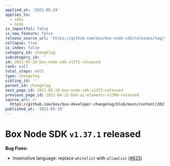 ```yaml
---
applied_at: '2021-05-19'
applies_to:
  - sdks
  - node
is_impactful: false
is_new_feature: false
release_source_url: 'https://github.com/box/box-node-sdk/releases/tag/v1.37.1'
collapse: true
is_index: false
category_id: changelog
subcategory_id: ''
id: 2021-05-19-box-node-sdk-v1371-released
rank: null
total_steps: null
type: changelog
sibling_id: ''
parent_id: changelog
next_page_id: 2021-05-20-box-node-sdk-v1372-released
previous_page_id: 2021-04-22-box-ui-elements-v1300-released
source_url: >-
  https://github.com/box/box-developer-changelog/blob/main/content/2021/05-19-box-node-sdk-v1371-released.md
published_at: '2021-05-19'
---
```

# Box Node SDK `v1.37.1` released

**Bug Fixes:**

* Insensitive language: replace `whitelist` with `allowlist` ([#625][1])

[1]: https://github.com/box/box-node-sdk/pull/625
